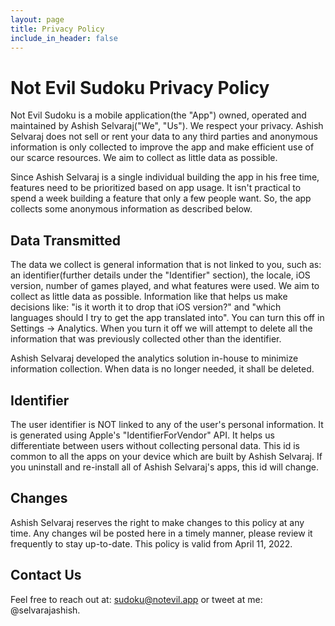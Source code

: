 ```yaml
---
layout: page
title: Privacy Policy
include_in_header: false
---
```


# Not Evil Sudoku Privacy Policy
Not Evil Sudoku is a mobile application(the "App") owned, operated and maintained by Ashish Selvaraj("We", "Us"). We respect your privacy. Ashish Selvaraj does not sell or rent your data to any third parties and anonymous information is only collected to improve the app and make efficient use of our scarce resources. We aim to collect as little data as possible.

Since Ashish Selvaraj is a single individual building the app in his free time, features need to be prioritized based on app usage. It isn't practical to spend a week building a feature that only a few people want. So, the app collects some anonymous information as described below.

## Data Transmitted
The data we collect is general information that is not linked to you, such as: an identifier(further details under the "Identifier" section), the locale, iOS version, number of games played, and what features were used. We aim to collect as little data as possible. Information like that helps us make decisions like: "is it worth it to drop that iOS version?" and "which languages should I try to get the app translated into". You can turn this off in Settings -> Analytics. When you turn it off we will attempt to delete all the information that was previously collected other than the identifier.

Ashish Selvaraj developed the analytics solution in-house to minimize information collection. When data is no longer needed, it shall be deleted.

## Identifier
The user identifier is NOT linked to any of the user's personal information. It is generated using Apple's "IdentifierForVendor" API. It helps us differentiate between users without collecting personal data. This id is common to all the apps on your device which are built by Ashish Selvaraj. If you uninstall and re-install all of Ashish Selvaraj's apps, this id will change.

## Changes
Ashish Selvaraj reserves the right to make changes to this policy at any time. Any changes wil be posted here in a timely manner, please review it frequently to stay up-to-date. This policy is valid from April 11, 2022.

## Contact Us
Feel free to reach out at: sudoku@notevil.app or tweet at me: @selvarajashish.